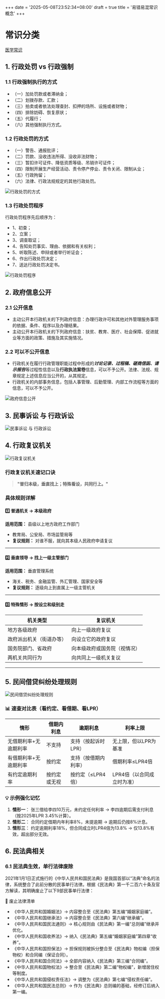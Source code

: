+++
date = '2025-05-08T23:52:34+08:00'
draft = true
title = '易错易混常识概念'
+++


# 常识分类

[医学常识](./remember.md)

## 1. 行政处罚 vs 行政强制

### 1.1 行政强制执行的方式

- （一）加处罚款或者滞纳金；
- （二）划拨存款、汇款；
- （三）拍卖或者依法处理查封、扣押的场所、设施或者财物；
- （四）排除妨碍、恢复原状；
- （五）代履行；
- （六）其他强制执行方式。

### 1.2 行政处罚的方式

- （一）警告、通报批评；
- （二）罚款、没收违法所得、没收非法财物；
- （三）暂扣许可证件、降低资质等级、吊销许可证件；
- （四）限制开展生产经营活动、责令停产停业、责令关闭、限制从业；
- （五）行政拘留；
- （六）法律、行政法规规定的其他行政处罚。

![行政处罚的方式](https://notespace.oss-cn-guangzhou.aliyuncs.com/images/1.png)

### 1.3 行政处罚程序

行政处罚程序先后顺序为：

- 1、初查；
- 2、立案；
- 3、调查取证；
- 4、告知处罚事实、理由、依据和有关权利；
- 5、听取陈述、申辩或者举行听证会；
- 6、作出行政处罚决定；
- 7、送达行政处罚决定书。

![行政处罚程序](https://notespace.oss-cn-guangzhou.aliyuncs.com/images/6.png)

## 2. 政府信息公开

### 2.1 公开信息

- 主动公开本行政机关的下列政府信息：办理行政许可和其他对外管理服务事项的依据、条件、程序以及办理结果。
- 主动公开本行政机关的下列政府信息：扶贫、教育、医疗、社会保障、促进就业等方面的政策、措施及其实施情况。


### 2.2 可以不公开信息

- 行政机关在履行行政管理职能过程中形成的***讨论记录、过程稿、磋商信函、请示报告***等过程性信息以及**行政执法案卷**信息，可以不予公开。法律、法规、规章规定上述信息应当公开的，从其规定。
- 行政机关的内部事务信息，包括人事管理、后勤管理、内部工作流程等方面的信息，可以不予公开。

![政府信息公开](https://notespace.oss-cn-guangzhou.aliyuncs.com/images/2.png)

## 3. 民事诉讼 与 行政诉讼

![民事诉讼 与 行政诉讼](https://notespace.oss-cn-guangzhou.aliyuncs.com/images/3.png)

## 4. 行政复议机关

![行政复议机关](https://notespace.oss-cn-guangzhou.aliyuncs.com/images/4.png)

### 行政复议机关速记口诀

> **"普归本级，垂直找上；特殊看设，共同行上。"**

### 具体规则详解

#### 1️⃣ **普通机关** → 本级政府

**适用范围：** 县级以上地方政府工作部门
- 教育局、公安局、市场监管局等
- **复议规则：** 对谁不服，就向其本级人民政府申请复议

---

#### 2️⃣ **垂直领导** → 找上一级主管部门

**适用范围：** 垂直管理系统
- 海关、税务、金融监管、外汇管理、国家安全等
- **复议规则：** 逐级向上到直属上一级主管机关

---

#### 3️⃣ **特殊情形** → 按设立和级别走

| **机关类型** | **复议机关** |
|-------------|-------------|
| 地方各级政府 | 向上一级政府复议 |
| 政府派出机关（街道办等） | 向设立它的政府复议 |
| 国务院部门、省政府 | 向本级政府或国务院（视情况） |
| 两机关共同行为 | 向共同上一级机关复议 |

---

## 5. 民间借贷纠纷处理规则

![民间借贷纠纷处理规则](https://notespace.oss-cn-guangzhou.aliyuncs.com/images/5.png)

### 📊 **速查对比表（看约定、看借期、看LPR）**

| **情形**                  | **借期内利息** | **逾期利息**               | **利率上限**               |
|--------------------------|---------------|---------------------------|--------------------------|
| 无借期利率+无逾期利率      | 不支持         | 支持（按起诉时LPR）        | 无上限，但以LPR为基准      |
| 有借期利率+无逾期利率      | 按约定         | 支持（按借期内利率）       | 借期利率≤LPR4倍          |
| 有约定逾期利率            | 按约定或无视    | 按约定（≤LPR4倍）          | LPR4倍（以合同成立时为准） |

### 💡 **示例强化记忆**

1. **情形一**：
   张三借给李四10万元，未约定任何利率 → 李四逾期后需支付利息（按2025年LPR 3.45%计算）。
2. **情形二**：
   合同约定借期内年利率8%，未提逾期 → 逾期后仍按8%计息。
3. **情形三**：
   约定逾期利率18%，但合同成立时LPR4倍为13.8% → 仅13.8%有效，超出部分无效。


## 6. 民法典相关

### 6.1 民法典生效，单行法律废除

2021年1月1日正式施行的《中华人民共和国民法典》是我国首部以“法典”命名的法律，系统整合了此前分散的民事单行法律。根据《民法典》第一千二百六十条及官方解读，其明确废止了以下​​9部民事单行法律​​：

📜 ​​废止法律清单​​
- ​《中华人民共和国婚姻法》​​→ 内容整合至《民法典》第五编“婚姻家庭编”。
- ​《中华人民共和国继承法》​​→ 内容整合至《民法典》第六编“继承编”。
- ​《中华人民共和国民法通则》​​→ 核心规则由《民法典》第一编“总则编”继承并优化。
- ​《中华人民共和国收养法》​​→ 纳入《民法典》第五编“婚姻家庭编”第四章“收养”。
- ​《中华人民共和国担保法》​​→ 担保规则被拆分整合至《民法典》物权编（担保物权）和合同编（保证合同）。
- ​《中华人民共和国合同法》​​→ 全部内容纳入《民法典》第三编“合同编”。
- ​《中华人民共和国物权法》​​→ 整合至《民法典》第二编“物权编”，新增居住权等制度。
- ​《中华人民共和国侵权责任法》​​→ 调整为《民法典》第七编“侵权责任编”。
- ​《中华人民共和国民法总则》​​→ 作为《民法典》总则编的基础，经修订后纳入第一编。

